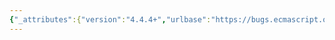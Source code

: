 ```yaml
---
{"_attributes":{"version":"4.4.4+","urlbase":"https://bugs.ecmascript.org/","maintainer":"dherman@mozilla.com"},"bug":{"bug_id":1598,"creation_ts":"2013-07-23 20:13:00 -0700","short_desc":"production mis-matches","delta_ts":"2013-09-27 14:48:00 -0700","product":"Draft for 6th Edition","component":"editorial issue","version":"Rev 16: July 15, 2013 Draft","rep_platform":"All","op_sys":"All","bug_status":"RESOLVED","resolution":"FIXED","priority":"Normal","bug_severity":"minor","everconfirmed":true,"reporter":{"uid":"jmdyck","name":"Michael Dyck"},"assigned_to":{"uid":"allen","name":"Allen Wirfs-Brock"},"long_desc":[{"commentid":4564,"comment_count":0,"who":{"uid":"jmdyck","name":"Michael Dyck"},"bug_when":"2013-07-23 20:13:34 -0700","thetext":"[The Version of this bug should be Rev 16.]\n\nIn a few cases (I believe this bug lists all of them),\na production appearing in a Static Semantics section\ndoes not match the production as defined in a Syntax section.\n\n--------------------\n\n13.1 / Syntax\nsays:\n    FunctionBody : FunctionStatementList\n\nwhich is not matched by:\n\n13.1.1.1 / Static Semantics: VarDeclaredNames / rule 2\n    FunctionBody : [empty]\n\n13.1.1.1 / Static Semantics: VarDeclaredNames / rule 3\n    FunctionBody : StatementList\n\n13.1.1.2 / Runtime Semantics: EvaluateBody / rule 1\n    FunctionBody : FunctionStatementList_opt\n\nIn the first two, just change 'FunctionBody' to 'FunctionStatementList'.\n\nFor the third, delete the \"opt\".\nAlso. in the associated algorithm, step 2 says:\n    If FunctionStatementList is not present, then return\n    NormalCompletion(undefined).\nbut FunctionStatementList isn't optional, so can't be absent.\nChange the condition to something like:\n    If the FunctionStatementList derives [empty], ...\n\n(Mind you, I'm not sure why FunctionStatementList exists.\nThe spec used to say\n    FunctionBody : StatementList_opt\nand I can't see any reason why that wouldn't still work.)\n\n--------------------\n\n13.3 / Syntax\nsays:\n    MethodDefinition :\n        PropertyName ( StrictFormalParameters ) { FunctionBody }\n\nwhich is not matched by:\n\n13.3.1.1 / Static Semantics: PropName / rule 1\n    MethodDefinition :\n        PropertyName ( FormalParameters ) { FunctionBody }\n\n13.3.1.1 / Static Semantics: ReferencesSuper / rule 1\n    MethodDefinition :\n        PropertyName ( FormalParameters ) { FunctionBody }\n\nChange \"FormalParameters\" to \"StrictFormalParameters\" in those\ntwo productions, and also in the algorithm that accompanies\nthe second.\n\n--------------------\n\n13.4 / Syntax\nsays:\n    GeneratorMethod :\n        * PropertyName ( StrictFormalParameters ) { FunctionBody }\n\nwhich is not matched by:\n\n13.4.1.1 / Static Semantics: PropName / rule 1\n    GeneratorMethod :\n        * PropertyName ( FormalParameters ) { FunctionBody }\n\n13.4.1.1 / Static Semantics: ReferencesSuper / rule 1\n    GeneratorMethod :\n        * PropertyName ( FormalParameters ) { FunctionBody }\n\nAs in the above group.\n\n--------------------"},{"commentid":5433,"comment_count":1,"who":{"uid":"allen","name":"Allen Wirfs-Brock"},"bug_when":"2013-09-26 18:46:38 -0700","thetext":"fixed in rev19 editor's draft"},{"commentid":5595,"comment_count":2,"who":{"uid":"allen","name":"Allen Wirfs-Brock"},"bug_when":"2013-09-27 14:48:00 -0700","thetext":"fixed in rev19"}]}}
---
```

